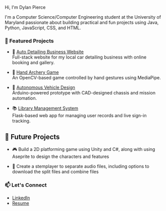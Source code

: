 Hi, I'm Dylan Pierce

I'm a Computer Science/Computer Engineering student at the University of Maryland passionate about building practical and fun projects using Java, Python, JavaScript, CSS, and HTML.

### 🌟 Featured Projects

- 🚗 [Auto Detailing Business Website](https://github.com/DylanPierce15/car-detailing-website)  
  Full-stack website for my local car detailing business with online booking and gallery.
  
- 🏹 [Hand Archery Game](https://github.com/DylanPierce15/hand-archery)  
  An OpenCV-based game controlled by hand gestures using MediaPipe.

- 🤖 [Autonomous Vehicle Design](https://github.com/DylanPierce15/autononomous-vehicle-design)  
  Arduino-powered prototype with CAD-designed chassis and mission automation.

- 📚 [Library Management System](https://github.com/DylanPierce15/library-database)  
  Flask-based web app for managing user records and live sign-in tracking.

## 🚧 Future Projects

- 🎮 Build a 2D platforming game using Unity and C#, along with using Aseprite to design the characters and features

- 🤖 Create a stemplayer to separate audio files, including options to download the split files and combine files

### 📫 Let's Connect
- [LinkedIn](https://www.linkedin.com/in/dylan-pierce-2466a328b)
- [Resume](https://drive.google.com/file/d/1PR_qzyr5cd4GcoqpfXTHoCgyjby1CN_f/view?usp=sharing)
